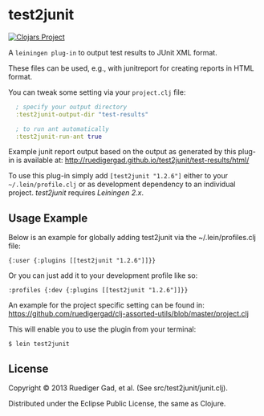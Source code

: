 # test2junit

[![Clojars Project](http://clojars.org/test2junit/latest-version.svg)](http://clojars.org/test2junit)

A `leiningen plug-in` to output test results to JUnit XML format.
  
These files can be used, e.g., with junitreport for creating reports in HTML format.
  
You can tweak some setting via your `project.clj` file:

```clojure
  ; specify your output directory
  :test2junit-output-dir "test-results"

  ; to run ant automatically
  :test2junit-run-ant true
```

Example junit report output based on the output as generated by this plug-in is available at:
http://ruedigergad.github.io/test2junit/test-results/html/

To use this plug-in simply add `[test2junit "1.2.6"]` either to your `~/.lein/profile.clj` or as
development dependency to an individual project. 
_test2junit_ requires _Leiningen 2.x_.

## Usage Example

Below is an example for globally adding test2junit via the ~/.lein/profiles.clj    file:

    {:user {:plugins [[test2junit "1.2.6"]]}}

Or you can just add it to your development profile like so:

    :profiles {:dev {:plugins [[test2junit "1.2.6"]]}}

An example for the project specific setting can be found in:
https://github.com/ruedigergad/clj-assorted-utils/blob/master/project.clj

This will enable you to use the plugin from your terminal:
    
    $ lein test2junit

## License

Copyright © 2013 Ruediger Gad, et al. (See src/test2junit/junit.clj).

Distributed under the Eclipse Public License, the same as Clojure.
